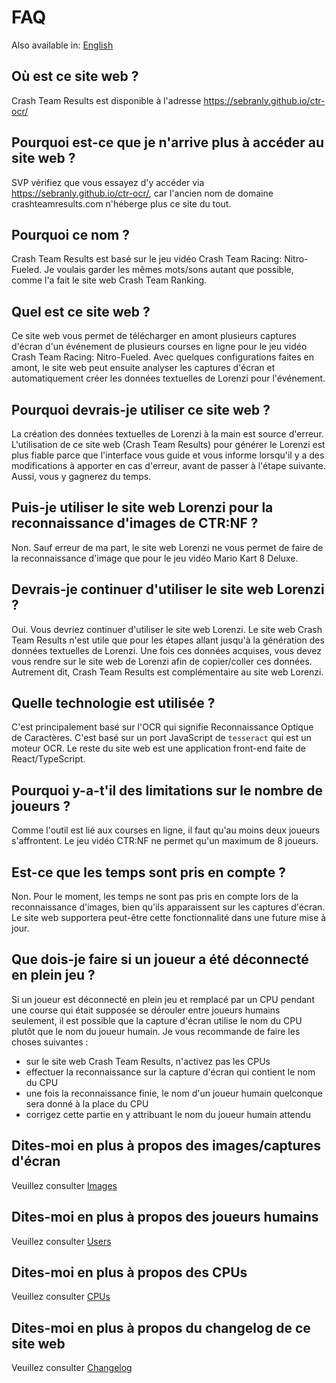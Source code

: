 # FAQ

Also available in: [English](../en/FAQ.md)

## Où est ce site web ?

Crash Team Results est disponible à l'adresse https://sebranly.github.io/ctr-ocr/

## Pourquoi est-ce que je n'arrive plus à accéder au site web ?

SVP vérifiez que vous essayez d'y accéder via https://sebranly.github.io/ctr-ocr/, car l'ancien nom de domaine crashteamresults.com n'héberge plus ce site du tout.

## Pourquoi ce nom ?

Crash Team Results est basé sur le jeu vidéo Crash Team Racing: Nitro-Fueled. Je voulais garder les mêmes mots/sons autant que possible, comme l'a fait le site web Crash Team Ranking.

## Quel est ce site web ?

Ce site web vous permet de télécharger en amont plusieurs captures d'écran d'un événement de plusieurs courses en ligne pour le jeu vidéo Crash Team Racing: Nitro-Fueled. Avec quelques configurations faites en amont, le site web peut ensuite analyser les captures d'écran et automatiquement créer les données textuelles de Lorenzi pour l'événement.

## Pourquoi devrais-je utiliser ce site web ?

La création des données textuelles de Lorenzi à la main est source d'erreur. L'utilisation de ce site web (Crash Team Results) pour générer le Lorenzi est plus fiable parce que l'interface vous guide et vous informe lorsqu'il y a des modifications à apporter en cas d'erreur, avant de passer à l'étape suivante. Aussi, vous y gagnerez du temps.

## Puis-je utiliser le site web Lorenzi pour la reconnaissance d'images de CTR:NF ?

Non. Sauf erreur de ma part, le site web Lorenzi ne vous permet de faire de la reconnaissance d'image que pour le jeu vidéo Mario Kart 8 Deluxe.

## Devrais-je continuer d'utiliser le site web Lorenzi ?

Oui. Vous devriez continuer d'utiliser le site web Lorenzi. Le site web Crash Team Results n'est utile que pour les étapes allant jusqu'à la génération des données textuelles de Lorenzi. Une fois ces données acquises, vous devez vous rendre sur le site web de Lorenzi afin de copier/coller ces données. Autrement dit, Crash Team Results est complémentaire au site web Lorenzi.

## Quelle technologie est utilisée ?

C'est principalement basé sur l'OCR qui signifie Reconnaissance Optique de Caractères. C'est basé sur un port JavaScript de `tesseract` qui est un moteur OCR. Le reste du site web est une application front-end faite de React/TypeScript.

## Pourquoi y-a-t'il des limitations sur le nombre de joueurs ?

Comme l'outil est lié aux courses en ligne, il faut qu'au moins deux joueurs s'affrontent. Le jeu vidéo CTR:NF ne permet qu'un maximum de 8 joueurs.

## Est-ce que les temps sont pris en compte ?

Non. Pour le moment, les temps ne sont pas pris en compte lors de la reconnaissance d'images, bien qu'ils apparaissent sur les captures d'écran. Le site web supportera peut-être cette fonctionnalité dans une future mise à jour.

## Que dois-je faire si un joueur a été déconnecté en plein jeu ?

Si un joueur est déconnecté en plein jeu et remplacé par un CPU pendant une course qui était supposée se dérouler entre joueurs humains seulement, il est possible que la capture d'écran utilise le nom du CPU plutôt que le nom du joueur humain. Je vous recommande de faire les choses suivantes :
- sur le site web Crash Team Results, n'activez pas les CPUs
- effectuer la reconnaissance sur la capture d'écran qui contient le nom du CPU
- une fois la reconnaissance finie, le nom d'un joueur humain quelconque sera donné à la place du CPU
- corrigez cette partie en y attribuant le nom du joueur humain attendu 

## Dites-moi en plus à propos des images/captures d'écran

Veuillez consulter [Images](./Images.md)

## Dites-moi en plus à propos des joueurs humains

Veuillez consulter [Users](./Users.md)

## Dites-moi en plus à propos des CPUs

Veuillez consulter [CPUs](./CPUs.md)

## Dites-moi en plus à propos du changelog de ce site web

Veuillez consulter [Changelog](https://github.com/sebranly/ctr-ocr/releases)